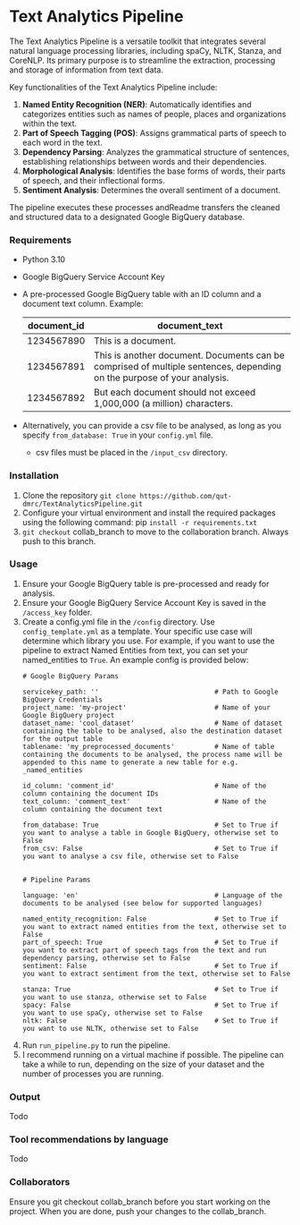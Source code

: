 # Text Analytics Pipeline

The Text Analytics Pipeline is a versatile toolkit that integrates several natural language processing libraries, including spaCy, NLTK, Stanza, and CoreNLP. Its primary purpose is to streamline the extraction, processing and storage of information from text data.

Key functionalities of the Text Analytics Pipeline include:

1. **Named Entity Recognition (NER)**: Automatically identifies and categorizes entities such as names of people, places and organizations within the text.
2. **Part of Speech Tagging (POS)**: Assigns grammatical parts of speech to each word in the text.
3. **Dependency Parsing**: Analyzes the grammatical structure of sentences, establishing relationships between words and their dependencies.
4. **Morphological Analysis**: Identifies the base forms of words, their parts of speech, and their inflectional forms.
5. **Sentiment Analysis**: Determines the overall sentiment of a document.

The pipeline executes these processes andReadme transfers the cleaned and structured data to a designated Google BigQuery database.
###
### Requirements
- Python 3.10
- Google BigQuery Service Account Key
- A pre-processed Google BigQuery table with an ID column and a document text column. Example:

   | document_id | document_text                                                                                                          |
   |------------------------------------------------------------------------------------------------------------------------| -------------- |
   | 1234567890 | This is a document.                                                                                                    |
   | 1234567891 | This is another document. Documents can be comprised of multiple sentences, depending on the purpose of your analysis. |
   | 1234567892 | But each document should not exceed 1,000,000 (a million) characters.|                                                                                              

- Alternatively, you can provide a csv file to be analysed, as long as you specify `from_database: True` in your `config.yml` file.
  - csv files must be placed in the `/input_csv` directory.
###
### Installation
1. Clone the repository `git clone https://github.com/qut-dmrc/TextAnalyticsPipeline.git`
2. Configure your virtual environment and install the required packages using the following command:
   pip `install -r requirements.txt`
3. `git checkout` collab_branch to move to the collaboration branch. Always push to this branch.
###
### Usage
   1. Ensure your Google BigQuery table is pre-processed and ready for analysis.
   2. Ensure your Google BigQuery Service Account Key is saved in the `/access_key` folder.
   3. Create a config.yml file in the `/config` directory. Use `config_template.yml` as a template. Your specific use case will determine which library you use. For example, if you want to use the pipeline to extract Named Entities from text, you can set your named_entities to `True`. An example config is provided below:
      ```
      # Google BigQuery Params
      
      servicekey_path: ''                             # Path to Google BigQuery Credentials
      project_name: 'my-project'                      # Name of your Google BigQuery project
      dataset_name: 'cool_dataset'                    # Name of dataset containing the table to be analysed, also the destination dataset for the output table
      tablename: 'my_preprocessed_documents'          # Name of table containing the documents to be analysed, the process name will be appended to this name to generate a new table for e.g. _named_entities
      
      id_column: 'comment_id'                         # Name of the column containing the document IDs
      text_column: 'comment_text'                     # Name of the column containing the document text
      
      from_database: True                             # Set to True if you want to analyse a table in Google BigQuery, otherwise set to False
      from_csv: False                                 # Set to True if you want to analyse a csv file, otherwise set to False
      
      
      # Pipeline Params
      
      language: 'en'                                  # Language of the documents to be analysed (see below for supported languages)
      
      named_entity_recognition: False                 # Set to True if you want to extract named entities from the text, otherwise set to False
      part_of_speech: True                            # Set to True if you want to extract part of speech tags from the text and run dependency parsing, otherwise set to False
      sentiment: False                                # Set to True if you want to extract sentiment from the text, otherwise set to False
      
      stanza: True                                    # Set to True if you want to use stanza, otherwise set to False
      spacy: False                                    # Set to True if you want to use spaCy, otherwise set to False
      nltk: False                                     # Set to True if you want to use NLTK, otherwise set to False
      ```
4. Run `run_pipeline.py` to run the pipeline. 
5. I recommend running on a virtual machine if possible. The pipeline can take a while to run, depending on the size of your dataset and the number of processes you are running. 
###
### Output
Todo
###
### Tool recommendations by language
Todo
###
### Collaborators
Ensure you git checkout collab_branch before you start working on the project.
When you are done, push your changes to the collab_branch.